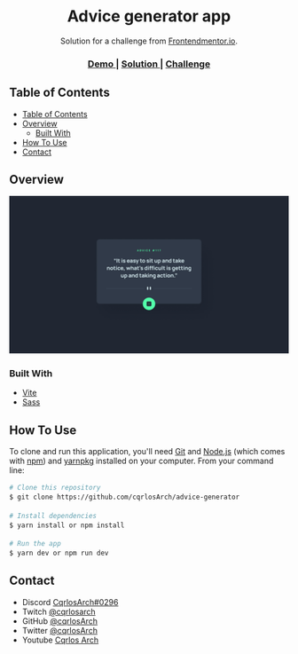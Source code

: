 <!-- Please update value in the {}  -->

<h1 align="center">Advice generator app</h1>

<div align="center">
   Solution for a challenge from  <a href="https://www.frontendmentor.io/home" target="_blank">Frontendmentor.io</a>.
</div>

<div align="center">
  <h3>
    <a href="https://advice-generator-eosin.vercel.app/">
      Demo
    </a>
    <span> | </span>
    <a href="https://www.frontendmentor.io/solutions/html-sass-and-vanilla-js-OpDZq41Z83">
      Solution
    </a>
    <span> | </span>
    <a href="https://www.frontendmentor.io/challenges/advice-generator-app-QdUG-13db">
      Challenge
    </a>
  </h3>
</div>

<!-- TABLE OF CONTENTS -->

## Table of Contents

- [Table of Contents](#table-of-contents)
- [Overview](#overview)
  - [Built With](#built-with)
- [How To Use](#how-to-use)
- [Contact](#contact)

<!-- OVERVIEW -->

## Overview

<p align="center">
  <img src="design/desktop-design.jpg">
</p>

### Built With

<!-- This section should list any major frameworks that you built your project using. Here are a few examples.-->

- [Vite](https://vitejs.dev/)
- [Sass](https://sass-lang.com/)


## How To Use

To clone and run this application, you'll need [Git](https://git-scm.com) and [Node.js](https://nodejs.org/en/download/) (which comes with [npm](http://npmjs.com)) and [yarnpkg](https://yarnpkg.com/) installed on your computer. From your command line:

```bash
# Clone this repository
$ git clone https://github.com/cqrlosArch/advice-generator

# Install dependencies
$ yarn install or npm install

# Run the app
$ yarn dev or npm run dev
```


## Contact

- Discord [CqrlosArch#0296](https://discord.com/)
- Twitch [@cqrlosarch](https://www.twitch.tv/cqrlosarch/about)
- GitHub [@cqrlosArch](https://github.com/cqrlosArch)
- Twitter [@cqrlosArch](https://twitter.com/cqrlosArch)
- Youtube [Cqrlos Arch](https://www.youtube.com/channel/UCV8eaXiCFXUN5Rkpc42G3ZQ)